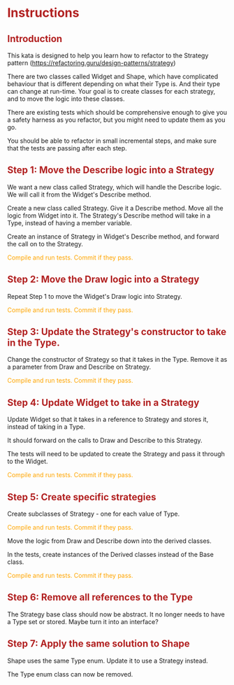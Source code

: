 <style>
commit{
    color:orange;
}
heading{
    color:firebrick;
    font-weight: bold;
}
</style>
# <heading>Instructions</heading>

## <heading>Introduction</heading>

This kata is designed to help you learn how to refactor to the Strategy pattern (https://refactoring.guru/design-patterns/strategy)

There are two classes called Widget and Shape, which have complicated behaviour that is different depending on what their Type is. And their type can change at run-time. 
Your goal is to create classes for each strategy, and to move the logic into these classes.

There are existing tests which should be comprehensive enough to give you a safety harness as you refactor, but you might need to update them as you go.

You should be able to refactor in small incremental steps, and make sure that the tests are passing after each step.

## <heading>Step 1: Move the Describe logic into a Strategy</heading>

We want a new class called Strategy, which will handle the Describe logic. We will call it from the Widget's Describe method.

Create a new class called Strategy. Give it a Describe method. Move all the logic from Widget into it. The Strategy's Describe method will take in a Type, instead of having a member variable.

Create an instance of Strategy in Widget's Describe method, and forward the call on to the Strategy. 

<commit>Compile and run tests. Commit if they pass.</commit>

## <heading>Step 2: Move the Draw logic into a Strategy</heading>

Repeat Step 1 to move the Widget's Draw logic into Strategy.

<commit>Compile and run tests. Commit if they pass.</commit>

## <heading>Step 3: Update the Strategy's constructor to take in the Type.</heading>

Change the constructor of Strategy so that it takes in the Type. Remove it as a parameter from Draw and Describe on Strategy.

<commit>Compile and run tests. Commit if they pass.</commit>

## <heading>Step 4: Update Widget to take in a Strategy</heading>

Update Widget so that it takes in a reference to Strategy and stores it, instead of taking in a Type. 

It should forward on the calls to Draw and Describe to this Strategy. 

The tests will need to be updated to create the Strategy and pass it through to the Widget.
    
<commit>Compile and run tests. Commit if they pass.</commit>

## <heading>Step 5: Create specific strategies</heading>

Create subclasses of Strategy - one for each value of Type.

<commit>Compile and run tests. Commit if they pass.</commit>

Move the logic from Draw and Describe down into the derived classes. 

In the tests, create instances of the Derived classes instead of the Base class.

<commit>Compile and run tests. Commit if they pass.</commit>

## <heading>Step 6: Remove all references to the Type</heading>

The Strategy base class should now be abstract. It no longer needs to have a Type set or stored. Maybe turn it into an interface?

## <heading>Step 7: Apply the same solution to Shape</heading>

Shape uses the same Type enum. Update it to use a Strategy instead.

The Type enum class can now be removed.
